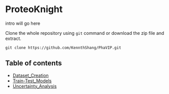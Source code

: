 # ProteoKnight
intro will go here



Clone the whole repository using `git` command or download the zip file and extract.

```shell
git clone https://github.com/KennthShang/PhaVIP.git
```

## Table of contents

* [Dataset_Creation](https://github.com/eniac00/ProteoKnight/tree/main/SequenceEncoder)
* [Train-Test_Models]()
* [Uncertainty_Analysis]()
